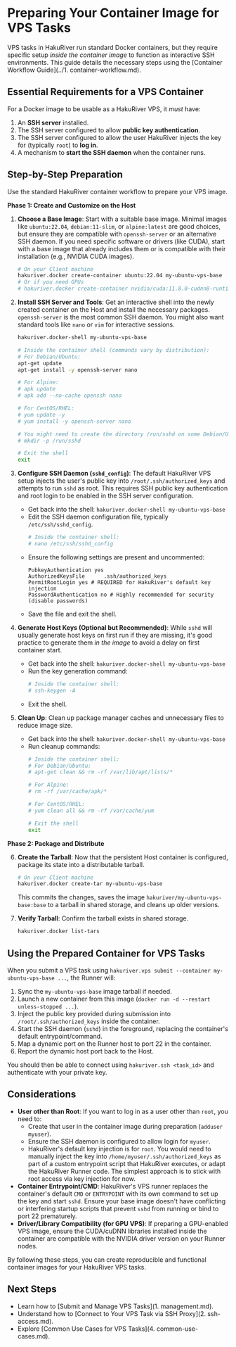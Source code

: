 # Preparing Your Container Image for VPS Tasks

VPS tasks in HakuRiver run standard Docker containers, but they require specific setup *inside the container image* to function as interactive SSH environments. This guide details the necessary steps using the [Container Workflow Guide](../1. container-workflow.md).

## Essential Requirements for a VPS Container

For a Docker image to be usable as a HakuRiver VPS, it *must* have:

1.  An **SSH server** installed.
2.  The SSH server configured to allow **public key authentication**.
3.  The SSH server configured to allow the user HakuRiver injects the key for (typically `root`) to **log in**.
4.  A mechanism to **start the SSH daemon** when the container runs.

## Step-by-Step Preparation

Use the standard HakuRiver container workflow to prepare your VPS image.

**Phase 1: Create and Customize on the Host**

1.  **Choose a Base Image**: Start with a suitable base image. Minimal images like `ubuntu:22.04`, `debian:11-slim`, or `alpine:latest` are good choices, but ensure they are compatible with `openssh-server` or an alternative SSH daemon. If you need specific software or drivers (like CUDA), start with a base image that already includes them or is compatible with their installation (e.g., NVIDIA CUDA images).
    ```bash
    # On your Client machine
    hakuriver.docker create-container ubuntu:22.04 my-ubuntu-vps-base
    # Or if you need GPUs
    # hakuriver.docker create-container nvidia/cuda:11.8.0-cudnn8-runtime-ubuntu22.04 my-cuda-vps-base
    ```

2.  **Install SSH Server and Tools**: Get an interactive shell into the newly created container on the Host and install the necessary packages. `openssh-server` is the most common SSH daemon. You might also want standard tools like `nano` or `vim` for interactive sessions.
    ```bash
    hakuriver.docker-shell my-ubuntu-vps-base

    # Inside the container shell (commands vary by distribution):
    # For Debian/Ubuntu:
    apt-get update
    apt-get install -y openssh-server nano

    # For Alpine:
    # apk update
    # apk add --no-cache openssh nano

    # For CentOS/RHEL:
    # yum update -y
    # yum install -y openssh-server nano

    # You might need to create the directory /run/sshd on some Debian/Ubuntu versions
    # mkdir -p /run/sshd

    # Exit the shell
    exit
    ```

3.  **Configure SSH Daemon (`sshd_config`)**: The default HakuRiver VPS setup injects the user's public key into `/root/.ssh/authorized_keys` and attempts to run `sshd` as root. This requires SSH public key authentication and root login to be enabled in the SSH server configuration.
    - Get back into the shell: `hakuriver.docker-shell my-ubuntu-vps-base`
    - Edit the SSH daemon configuration file, typically `/etc/ssh/sshd_config`.
      ```bash
      # Inside the container shell:
      # nano /etc/ssh/sshd_config
      ```
    - Ensure the following settings are present and uncommented:
      ```
      PubkeyAuthentication yes
      AuthorizedKeysFile      .ssh/authorized_keys
      PermitRootLogin yes # REQUIRED for HakuRiver's default key injection
      PasswordAuthentication no # Highly recommended for security (disable passwords)
      ```
    - Save the file and exit the shell.

4.  **Generate Host Keys (Optional but Recommended)**: While `sshd` will usually generate host keys on first run if they are missing, it's good practice to generate them *in the image* to avoid a delay on first container start.
    - Get back into the shell: `hakuriver.docker-shell my-ubuntu-vps-base`
    - Run the key generation command:
      ```bash
      # Inside the container shell:
      # ssh-keygen -A
      ```
    - Exit the shell.

5.  **Clean Up**: Clean up package manager caches and unnecessary files to reduce image size.
    - Get back into the shell: `hakuriver.docker-shell my-ubuntu-vps-base`
    - Run cleanup commands:
      ```bash
      # Inside the container shell:
      # For Debian/Ubuntu:
      # apt-get clean && rm -rf /var/lib/apt/lists/*

      # For Alpine:
      # rm -rf /var/cache/apk/*

      # For CentOS/RHEL:
      # yum clean all && rm -rf /var/cache/yum

      # Exit the shell
      exit
      ```

**Phase 2: Package and Distribute**

6.  **Create the Tarball**: Now that the persistent Host container is configured, package its state into a distributable tarball.
    ```bash
    # On your Client machine
    hakuriver.docker create-tar my-ubuntu-vps-base
    ```
    This commits the changes, saves the image `hakuriver/my-ubuntu-vps-base:base` to a tarball in shared storage, and cleans up older versions.

7.  **Verify Tarball**: Confirm the tarball exists in shared storage.
    ```bash
    hakuriver.docker list-tars
    ```

## Using the Prepared Container for VPS Tasks

When you submit a VPS task using `hakuriver.vps submit --container my-ubuntu-vps-base ...`, the Runner will:

1.  Sync the `my-ubuntu-vps-base` image tarball if needed.
2.  Launch a new container from this image (`docker run -d --restart unless-stopped ...`).
3.  Inject the public key provided during submission into `/root/.ssh/authorized_keys` inside the container.
4.  Start the SSH daemon (`sshd`) in the foreground, replacing the container's default entrypoint/command.
5.  Map a dynamic port on the Runner host to port 22 in the container.
6.  Report the dynamic host port back to the Host.

You should then be able to connect using `hakuriver.ssh <task_id>` and authenticate with your private key.

## Considerations

-   **User other than Root**: If you want to log in as a user other than `root`, you need to:
    -   Create that user in the container image during preparation (`adduser myuser`).
    -   Ensure the SSH daemon is configured to allow login for `myuser`.
    -   HakuRiver's default key injection is for `root`. You would need to manually inject the key into `/home/myuser/.ssh/authorized_keys` as part of a custom entrypoint script that HakuRiver executes, or adapt the HakuRiver Runner code. The simplest approach is to stick with root access via key injection for now.
-   **Container Entrypoint/CMD**: HakuRiver's VPS runner replaces the container's default `CMD` or `ENTRYPOINT` with its own command to set up the key and start `sshd`. Ensure your base image doesn't have conflicting or interfering startup scripts that prevent `sshd` from running or bind to port 22 prematurely.
-   **Driver/Library Compatibility (for GPU VPS)**: If preparing a GPU-enabled VPS image, ensure the CUDA/cuDNN libraries installed inside the container are compatible with the NVIDIA driver version on your Runner nodes.

By following these steps, you can create reproducible and functional container images for your HakuRiver VPS tasks.

## Next Steps

-   Learn how to [Submit and Manage VPS Tasks](1. management.md).
-   Understand how to [Connect to Your VPS Task via SSH Proxy](2. ssh-access.md).
-   Explore [Common Use Cases for VPS Tasks](4. common-use-cases.md).